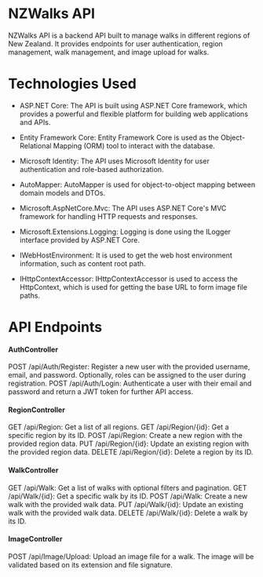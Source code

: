 
# NZWalks API

NZWalks API is a backend API built to manage walks in different regions of New Zealand. It provides endpoints for user authentication, region management, walk management, and image upload for walks.

# Technologies Used
- ASP.NET Core: The API is built using ASP.NET Core framework, which provides a powerful and flexible platform for building web applications and APIs.

- Entity Framework Core: Entity Framework Core is used as the Object-Relational Mapping (ORM) tool to interact with the database.

- Microsoft Identity: The API uses Microsoft Identity for user authentication and role-based authorization.

- AutoMapper: AutoMapper is used for object-to-object mapping between domain models and DTOs.

- Microsoft.AspNetCore.Mvc: The API uses ASP.NET Core's MVC framework for handling HTTP requests and responses.

- Microsoft.Extensions.Logging: Logging is done using the ILogger interface provided by ASP.NET Core.

- IWebHostEnvironment: It is used to get the web host environment information, such as content root path.

- IHttpContextAccessor: IHttpContextAccessor is used to access the HttpContext, which is used for getting the base URL to form image file paths.

# API Endpoints

#### AuthController
POST /api/Auth/Register: Register a new user with the provided username, email, and password. Optionally, roles can be assigned to the user during registration.
POST /api/Auth/Login: Authenticate a user with their email and password and return a JWT token for further API access.

#### RegionController
GET /api/Region: Get a list of all regions.
GET /api/Region/{id}: Get a specific region by its ID.
POST /api/Region: Create a new region with the provided region data.
PUT /api/Region/{id}: Update an existing region with the provided region data.
DELETE /api/Region/{id}: Delete a region by its ID.

#### WalkController
GET /api/Walk: Get a list of walks with optional filters and pagination.
GET /api/Walk/{id}: Get a specific walk by its ID.
POST /api/Walk: Create a new walk with the provided walk data.
PUT /api/Walk/{id}: Update an existing walk with the provided walk data.
DELETE /api/Walk/{id}: Delete a walk by its ID.

#### ImageController
POST /api/Image/Upload: Upload an image file for a walk. The image will be validated based on its extension and file signature.

